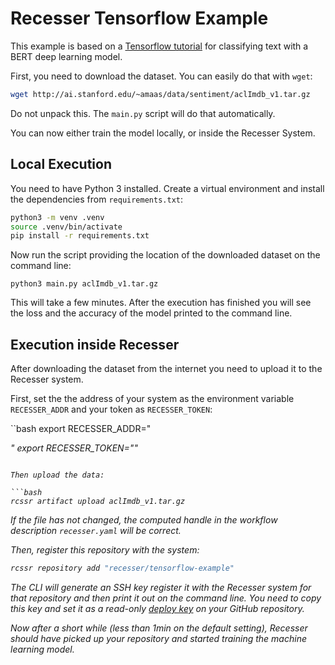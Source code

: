 # Recesser Tensorflow Example

This example is based on a [Tensorflow tutorial](https://www.tensorflow.org/text/tutorials/classify_text_with_bert) for classifying text with a BERT deep learning model.

First, you need to download the dataset. You can easily do that with `wget`:

```bash
wget http://ai.stanford.edu/~amaas/data/sentiment/aclImdb_v1.tar.gz
```

Do not unpack this. The `main.py` script will do that automatically.

You can now either train the model locally, or inside the Recesser System.

## Local Execution

You need to have Python 3 installed. Create a virtual environment and install the dependencies from
`requirements.txt`:

```bash
python3 -m venv .venv
source .venv/bin/activate
pip install -r requirements.txt
```

Now run the script providing the location of the downloaded dataset on the command line:

```
python3 main.py aclImdb_v1.tar.gz
```

This will take a few minutes. After the execution has finished you will see the loss and the
accuracy of the model printed to the command line.

## Execution inside Recesser

After downloading the dataset from the internet you need to upload it to the Recesser system.

First, set the the address of your system as the environment variable `RECESSER_ADDR` and your token as `RECESSER_TOKEN`:

``bash
export RECESSER_ADDR="<address of your system>"
export RECESSER_TOKEN="<your token>"
```

Then upload the data:

```bash
rcssr artifact upload aclImdb_v1.tar.gz
```

If the file has not changed, the computed handle in the workflow description `recesser.yaml` will be
correct.

Then, register this repository with the system:

```bash
rcssr repository add "recesser/tensorflow-example"
```

The CLI will generate an SSH key register it with the Recesser system for that repository and then
print it out on the command line. You need to copy this key and set it as a read-only [deploy
key](https://docs.github.com/en/developers/overview/managing-deploy-keys) on your GitHub repository.

Now after a short while (less than 1min on the default setting), Recesser should have picked up your
repository and started training the machine learning model.
